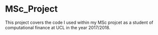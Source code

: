 # MSc_Project

This project covers the code I used within my MSc projcet as a student of computational finance at UCL in the year 2017/2018. 
